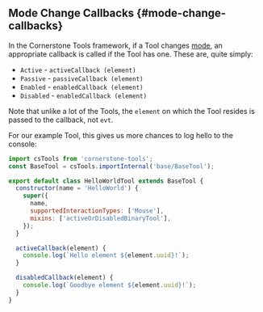 ## Mode Change Callbacks {#mode-change-callbacks}

In the Cornerstone Tools framework, if a Tool changes [mode](../anatomy-of-a-tool/index.md#modes), an appropriate callback is called if the Tool has one. These are, quite simply:

- `Active` - `activeCallback (element)`
- `Passive` - `passiveCallback (element)`
- `Enabled` - `enabledCallback (element)`
- `Disabled` - `enabledCallback (element)`

Note that unlike a lot of the Tools, the `element` on which the Tool resides is passed to the callback, not `evt`.

For our example Tool, this gives us more chances to log hello to the console:

```js
import csTools from 'cornerstone-tools';
const BaseTool = csTools.importInternal('base/BaseTool');

export default class HelloWorldTool extends BaseTool {
  constructor(name = 'HelloWorld') {
    super({
      name,
      supportedInteractionTypes: ['Mouse'],
      mixins: ['activeOrDisabledBinaryTool'],
    });
  }

  activeCallback(element) {
    console.log(`Hello element ${element.uuid}!`);
  }

  disabledCallback(element) {
    console.log(`Goodbye element ${element.uuid}!`);
  }
}
```
